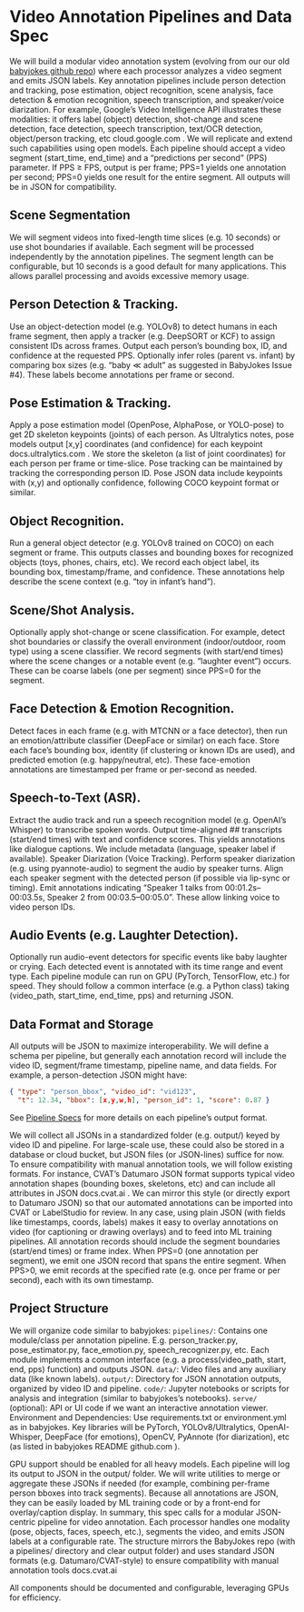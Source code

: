 # Video Annotation Pipelines and Data Spec

We will build a modular video annotation system (evolving from our our old [babyjokes github repo](https://github.com/infantlab/babyjokes)) where each processor analyzes a video segment and emits JSON labels. Key annotation pipelines include person detection and tracking, pose estimation, object recognition, scene analysis, face detection & emotion recognition, speech transcription, and speaker/voice diarization. For example, Google’s Video Intelligence API illustrates these modalities: it offers label (object) detection, shot-change and scene detection, face detection, speech transcription, text/OCR detection, object/person tracking, etc
cloud.google.com
. We will replicate and extend such capabilities using open models. Each pipeline should accept a video segment (start_time, end_time) and a “predictions per second” (PPS) parameter. If PPS ≥ FPS, output is per frame; PPS=1 yields one annotation per second; PPS=0 yields one result for the entire segment. All outputs will be in JSON for compatibility.

## Scene Segmentation
We will segment videos into fixed-length time slices (e.g. 10 seconds) or use shot boundaries if available. Each segment will be processed independently by the annotation pipelines. The segment length can be configurable, but 10 seconds is a good default for many applications. This allows parallel processing and avoids excessive memory usage.

## Person Detection & Tracking. 
Use an object-detection model (e.g. YOLOv8) to detect humans in each frame segment, then apply a tracker (e.g. DeepSORT or KCF) to assign consistent IDs across frames. Output each person’s bounding box, ID, and confidence at the requested PPS. Optionally infer roles (parent vs. infant) by comparing box sizes (e.g. “baby ≪ adult” as suggested in BabyJokes Issue #4). These labels become annotations per frame or second.
## Pose Estimation & Tracking. 
Apply a pose estimation model (OpenPose, AlphaPose, or YOLO-pose) to get 2D skeleton keypoints (joints) of each person. As Ultralytics notes, pose models output [x,y] coordinates (and confidence) for each keypoint
docs.ultralytics.com
. We store the skeleton (a list of joint coordinates) for each person per frame or time-slice. Pose tracking can be maintained by tracking the corresponding person ID. Pose JSON data include keypoints with (x,y) and optionally confidence, following COCO keypoint format or similar.
## Object Recognition. 
Run a general object detector (e.g. YOLOv8 trained on COCO) on each segment or frame. This outputs classes and bounding boxes for recognized objects (toys, phones, chairs, etc). We record each object label, its bounding box, timestamp/frame, and confidence. These annotations help describe the scene context (e.g. “toy in infant’s hand”).
## Scene/Shot Analysis. 
Optionally apply shot-change or scene classification. For example, detect shot boundaries or classify the overall environment (indoor/outdoor, room type) using a scene classifier. We record segments (with start/end times) where the scene changes or a notable event (e.g. “laughter event”) occurs. These can be coarse labels (one per segment) since PPS=0 for the segment.
## Face Detection & Emotion Recognition. 
Detect faces in each frame (e.g. with MTCNN or a face detector), then run an emotion/attribute classifier (DeepFace or similar) on each face. Store each face’s bounding box, identity (if clustering or known IDs are used), and predicted emotion (e.g. happy/neutral, etc). These face-emotion annotations are timestamped per frame or per-second as needed.
## Speech-to-Text (ASR). 
Extract the audio track and run a speech recognition model (e.g. OpenAI’s Whisper) to transcribe spoken words. Output time-aligned ## transcripts (start/end times) with text and confidence scores. This yields annotations like dialogue captions. We include metadata (language, speaker label if available).
Speaker Diarization (Voice Tracking). Perform speaker diarization (e.g. using pyannote-audio) to segment the audio by speaker turns. Align each speaker segment with the detected person (if possible via lip-sync or timing). Emit annotations indicating “Speaker 1 talks from 00:01.2s–00:03.5s, Speaker 2 from 00:03.5–00:05.0”. These allow linking voice to video person IDs.
## Audio Events (e.g. Laughter Detection). 
Optionally run audio-event detectors for specific events like baby laughter or crying. Each detected event is annotated with its time range and event type.
Each pipeline module can run on GPU (PyTorch, TensorFlow, etc.) for speed. They should follow a common interface (e.g. a Python class) taking (video_path, start_time, end_time, pps) and returning JSON.
## Data Format and Storage
All outputs will be JSON to maximize interoperability. We will define a schema per pipeline, but generally each annotation record will include the video ID, segment/frame timestamp, pipeline name, and data fields. For example, a person-detection JSON might have:
```json
{ "type": "person_bbox", "video_id": "vid123",
  "t": 12.34, "bbox": [x,y,w,h], "person_id": 1, "score": 0.87 }
```
See [Pipeline Specs](Pipeline%20Specs.md) for more details on each pipeline’s output format.

We will collect all JSONs in a standardized folder (e.g. output/) keyed by video ID and pipeline. For large-scale use, these could also be stored in a database or cloud bucket, but JSON files (or JSON-lines) suffice for now. To ensure compatibility with manual annotation tools, we will follow existing formats. For instance, CVAT’s Datumaro JSON format supports typical video annotation shapes (bounding boxes, skeletons, etc) and can include all attributes in JSON
docs.cvat.ai
. We can mirror this style (or directly export to Datumaro JSON) so that our automated annotations can be imported into CVAT or LabelStudio for review. In any case, using plain JSON (with fields like timestamps, coords, labels) makes it easy to overlay annotations on video (for captioning or drawing overlays) and to feed into ML training pipelines. All annotation records should include the segment boundaries (start/end times) or frame index. When PPS=0 (one annotation per segment), we emit one JSON record that spans the entire segment. When PPS>0, we emit records at the specified rate (e.g. once per frame or per second), each with its own timestamp.

## Project Structure
We will organize code similar to babyjokes:
`pipelines/`: Contains one module/class per annotation pipeline. E.g. person_tracker.py, pose_estimator.py, face_emotion.py, speech_recognizer.py, etc. Each module implements a common interface (e.g. a process(video_path, start, end, pps) function) and outputs JSON.
`data/`: Video files and any auxiliary data (like known labels).
`output/`: Directory for JSON annotation outputs, organized by video ID and pipeline.
`code/`: Jupyter notebooks or scripts for analysis and integration (similar to babyjokes’s notebooks).
`serve/` (optional): API or UI code if we want an interactive annotation viewer.
Environment and Dependencies: Use requirements.txt or environment.yml as in babyjokes. Key libraries will be PyTorch, YOLOv8/Ultralytics, OpenAI-Whisper, DeepFace (for emotions), OpenCV, PyAnnote (for diarization), etc (as listed in babyjokes README
github.com
). 

GPU support should be enabled for all heavy models.
Each pipeline will log its output to JSON in the output/ folder. We will write utilities to merge or aggregate these JSONs if needed (for example, combining per-frame person bboxes into track segments). Because all annotations are JSON, they can be easily loaded by ML training code or by a front-end for overlay/caption display. In summary, this spec calls for a modular JSON-centric pipeline for video annotation. Each processor handles one modality (pose, objects, faces, speech, etc.), segments the video, and emits JSON labels at a configurable rate. The structure mirrors the BabyJokes repo (with a pipelines/ directory and clear output folder) and uses standard JSON formats (e.g. Datumaro/CVAT-style) to ensure compatibility with manual annotation tools
docs.cvat.ai

All components should be documented and configurable, leveraging GPUs for efficiency.
